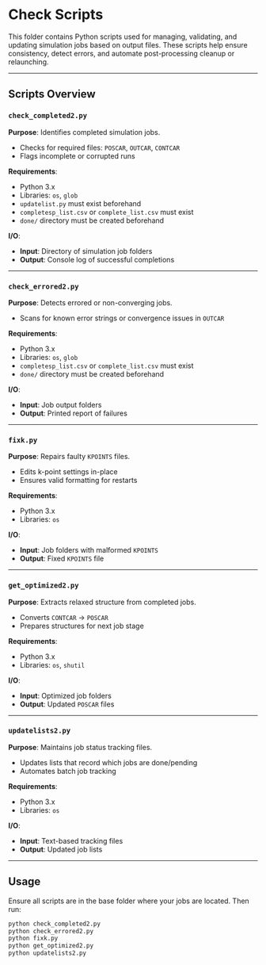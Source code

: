 # Check Scripts

This folder contains Python scripts used for managing, validating, and updating simulation jobs based on output files. These scripts help ensure consistency, detect errors, and automate post-processing cleanup or relaunching.

---

## Scripts Overview

### `check_completed2.py`
**Purpose**: Identifies completed simulation jobs.

- Checks for required files: `POSCAR`, `OUTCAR`, `CONTCAR`
- Flags incomplete or corrupted runs

**Requirements**:
- Python 3.x
- Libraries: `os`, `glob`
- ```updatelist.py``` must exist beforehand
- `completesp_list.csv` or `complete_list.csv` must exist
- `done/` directory must be created beforehand

**I/O**:
- **Input**: Directory of simulation job folders
- **Output**: Console log of successful completions

---

### `check_errored2.py`
**Purpose**: Detects errored or non-converging jobs.

- Scans for known error strings or convergence issues in `OUTCAR`

**Requirements**:
- Python 3.x
- Libraries: `os`, `glob`
- `completesp_list.csv` or `complete_list.csv` must exist
- `done/` directory must be created beforehand

**I/O**:
- **Input**: Job output folders
- **Output**: Printed report of failures

---

### `fixk.py`
**Purpose**: Repairs faulty `KPOINTS` files.

- Edits k-point settings in-place
- Ensures valid formatting for restarts

**Requirements**:
- Python 3.x
- Libraries: `os`

**I/O**:
- **Input**: Job folders with malformed `KPOINTS`
- **Output**: Fixed `KPOINTS` file

---

### `get_optimized2.py`
**Purpose**: Extracts relaxed structure from completed jobs.

- Converts `CONTCAR` → `POSCAR`
- Prepares structures for next job stage

**Requirements**:
- Python 3.x
- Libraries: `os`, `shutil`

**I/O**:
- **Input**: Optimized job folders
- **Output**: Updated `POSCAR` files

---

### `updatelists2.py`
**Purpose**: Maintains job status tracking files.

- Updates lists that record which jobs are done/pending
- Automates batch job tracking

**Requirements**:
- Python 3.x
- Libraries: `os`

**I/O**:
- **Input**: Text-based tracking files
- **Output**: Updated job lists

---

## Usage

Ensure all scripts are in the base folder where your jobs are located. Then run:

```bash
python check_completed2.py
python check_errored2.py
python fixk.py
python get_optimized2.py
python updatelists2.py
